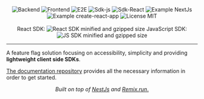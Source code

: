 <div align="center">

<img src="https://github.com/mfrachet/progressively/actions/workflows/backend.yml/badge.svg" alt="Backend" />
<img src="https://github.com/mfrachet/progressively/actions/workflows/frontend.yml/badge.svg" alt="Frontend" />
<img src="https://github.com/mfrachet/progressively/actions/workflows/e2e.yml/badge.svg" alt="E2E" />
<img src="https://github.com/mfrachet/progressively/actions/workflows/sdk.yml/badge.svg" alt="Sdk-js" />
<img src="https://github.com/mfrachet/progressively/actions/workflows/sdk-react.yml/badge.svg" alt="Sdk-React" />
<img src="https://github.com/mfrachet/progressively/actions/workflows/example-nextjs.yml/badge.svg" alt="Example NextJs">
<img src="https://github.com/mfrachet/progressively/actions/workflows/example-cra.yml/badge.svg" alt="Example create-react-app">
<img src="https://img.shields.io/badge/License-MIT-yellow.svg" alt="License MIT" />

<br/>
<br/>

<div align="center">
React SDK: <img src="https://img.shields.io/bundlephobia/minzip/@progressively/react" alt="React SDK minified and gzipped size"> 
JavaScript SDK: <img src="https://img.shields.io/bundlephobia/minzip/@progressively/sdk-js" alt="JS SDK minified and gzipped size">
</div>
</div>

<hr />

A feature flag solution focusing on accessibility, simplicity and providing **lightweight client side SDKs**.

[The documentation repository](https://github.com/progressively-crew/progressively-crew.github.io) provides all the necessary information in order to get started.

<div align="center">
<i>Built on top of <a href="https://nestjs.com/">NestJs</a> and <a href="https://remix.run/">Remix.run</i>.
</div>
